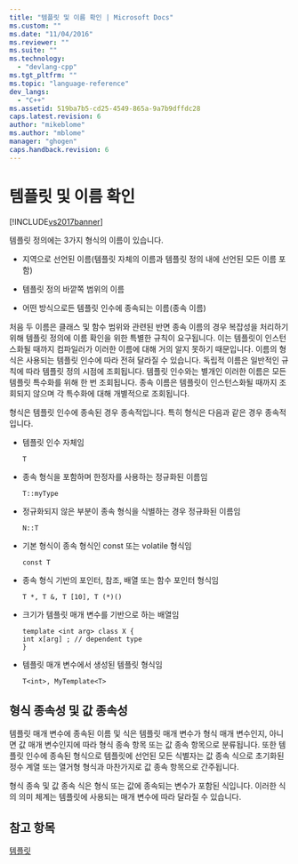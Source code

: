 ```yaml
---
title: "템플릿 및 이름 확인 | Microsoft Docs"
ms.custom: ""
ms.date: "11/04/2016"
ms.reviewer: ""
ms.suite: ""
ms.technology: 
  - "devlang-cpp"
ms.tgt_pltfrm: ""
ms.topic: "language-reference"
dev_langs: 
  - "C++"
ms.assetid: 519ba7b5-cd25-4549-865a-9a7b9dffdc28
caps.latest.revision: 6
author: "mikeblome"
ms.author: "mblome"
manager: "ghogen"
caps.handback.revision: 6
---
```

# 템플릿 및 이름 확인
[!INCLUDE[vs2017banner](../assembler/inline/includes/vs2017banner.md)]

템플릿 정의에는 3가지 형식의 이름이 있습니다.  
  
-   지역으로 선언된 이름\(템플릿 자체의 이름과 템플릿 정의 내에 선언된 모든 이름 포함\)  
  
-   템플릿 정의 바깥쪽 범위의 이름  
  
-   어떤 방식으로든 템플릿 인수에 종속되는 이름\(종속 이름\)  
  
 처음 두 이름은 클래스 및 함수 범위와 관련된 반면 종속 이름의 경우 복잡성을 처리하기 위해 템플릿 정의에 이름 확인을 위한 특별한 규칙이 요구됩니다.  이는 템플릿이 인스턴스화될 때까지 컴파일러가 이러한 이름에 대해 거의 알지 못하기 때문입니다. 이름의 형식은 사용되는 템플릿 인수에 따라 전혀 달라질 수 있습니다.  독립적 이름은 일반적인 규칙에 따라 템플릿 정의 시점에 조회됩니다.  템플릿 인수와는 별개인 이러한 이름은 모든 템플릿 특수화를 위해 한 번 조회됩니다.  종속 이름은 템플릿이 인스턴스화될 때까지 조회되지 않으며 각 특수화에 대해 개별적으로 조회됩니다.  
  
 형식은 템플릿 인수에 종속된 경우 종속적입니다.  특히 형식은 다음과 같은 경우 종속적입니다.  
  
-   템플릿 인수 자체임  
  
    ```  
    T  
    ```  
  
-   종속 형식을 포함하며 한정자를 사용하는 정규화된 이름임  
  
    ```  
    T::myType  
    ```  
  
-   정규화되지 않은 부분이 종속 형식을 식별하는 경우 정규화된 이름임  
  
    ```  
    N::T  
    ```  
  
-   기본 형식이 종속 형식인 const 또는 volatile 형식임  
  
    ```  
    const T  
    ```  
  
-   종속 형식 기반의 포인터, 참조, 배열 또는 함수 포인터 형식임  
  
    ```  
    T *, T &, T [10], T (*)()  
    ```  
  
-   크기가 템플릿 매개 변수를 기반으로 하는 배열임  
  
    ```  
    template <int arg> class X {  
    int x[arg] ; // dependent type  
    }  
    ```  
  
-   템플릿 매개 변수에서 생성된 템플릿 형식임  
  
    ```  
    T<int>, MyTemplate<T>  
    ```  
  
## 형식 종속성 및 값 종속성  
 템플릿 매개 변수에 종속된 이름 및 식은 템플릿 매개 변수가 형식 매개 변수인지, 아니면 값 매개 변수인지에 따라 형식 종속 항목 또는 값 종속 항목으로 분류됩니다.  또한 템플릿 인수에 종속된 형식으로 템플릿에 선언된 모든 식별자는 값 종속 식으로 초기화된 정수 계열 또는 열거형 형식과 마찬가지로 값 종속 항목으로 간주됩니다.  
  
 형식 종속 및 값 종속 식은 형식 또는 값에 종속되는 변수가 포함된 식입니다.  이러한 식의 의미 체계는 템플릿에 사용되는 매개 변수에 따라 달라질 수 있습니다.  
  
## 참고 항목  
 [템플릿](../cpp/templates-cpp.md)